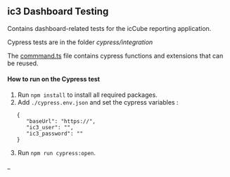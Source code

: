 ## ic3 Dashboard Testing

Contains dashboard-related tests for the icCube reporting application.

Cypress tests are in the folder _cypress/integration_

The [commmand.ts](cypress/support/commands.ts) file contains cypress functions and extensions that can be reused.

#### How to run on the Cypress test

1. Run `npm install` to install all required packages.
2. Add `./cypress.env.json` and set the cypress variables :
``` 
   {
      "baseUrl": "https://",
      "ic3_user": "",
      "ic3_password": ""      
   }
```

3. Run `npm run cypress:open`.

_
